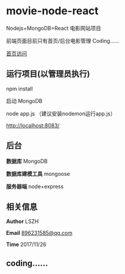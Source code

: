 
# movie-node-react 

Nodejs+MongoDB+React 电影网站项目

前端页面目前只有首页/后台电影管理 Coding……

[首页访问](http://39.106.144.10)  


## 运行项目(以管理员执行)

npm install

启动 MongoDB

node app.js （建议安装nodemon运行app.js）

[http://localhost:8083/](http://localhost:8083/)  


## 后台 

**数据库**  MongoDB 


**数据库建模工具** mongoose 


**服务器端**  node+express 


## 相关信息


**Author**  LSZH 

**Email**   896231585@qq.com 

**Time**    2017/11/26 



## coding……


